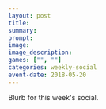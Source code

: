 ```yaml
---
layout: post
title: 
summary: 
prompt: 
image: 
image_description: 
games: ["", ""]
categories: weekly-social
event-date: 2018-05-20
---
```


Blurb for this week's social.
